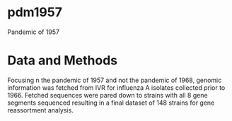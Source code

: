 # pdm1957
Pandemic of 1957

# Data and Methods

Focusing n the pandemic of 1957 and not the pandemic of 1968, genomic information was fetched from IVR for influenza A isolates collected prior to 1966. Fetched sequences were pared down to strains with all 8 gene segments sequenced resulting in a final dataset of 148 strains for gene reassortment analysis.
